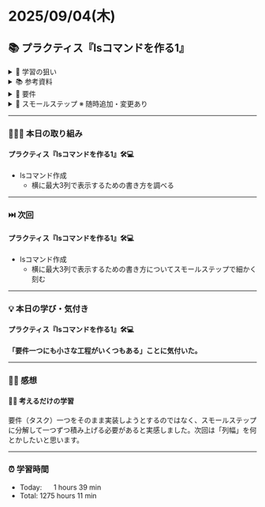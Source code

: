 # 2025/09/04(木)
## 📚 プラクティス『lsコマンドを作る1』

<details><summary>🎯 学習の狙い</summary>

- 標準出力について学ぶ
- 標準ライブラリの使い方を学ぶ
- Enumeratorには、each以外に便利なメソッドがあることを学ぶ
- RailsじゃないRubyプログラミングを学ぶ
- メソッド分割を学ぶ
- わかりやすい変数名メソッド名を学ぶ
- 大きな問題を分割する力を学ぶ
</details>

<details><summary>📚 参考資料</summary>

<details><summary>参考</summary>

  - [x] [lsコマンドを作る](https://bootcamp.fjord.jp/pages/380)
</details>
 

<details><summary>学習の狙い</summary>

  - [x] [【lsコマンド】大きな問題を小さく分解してから取り組む](https://bootcamp.fjord.jp/pages/279)
</details>

<details><summary>ヒント</summary>

  - [x] [lsコマンドの使い方と覚えたい15のオプション【Linuxコマンド集】](https://eng-entrance.com/linux_command_ls)
  - [x] [library optparse (Ruby 2.6.0)](https://docs.ruby-lang.org/ja/latest/library/optparse.html)
  - [x] [コマンドライン引数によるオプションに対応する (optparse) | まくまくRubyノート](https://maku77.github.io/ruby/io/optparse.html)
  - [x] [コマンドライン引数・オプションの処理](https://bootcamp.fjord.jp/pages/251)
  - [x] [binding.irb](https://docs.ruby-lang.org/ja/latest/method/Kernel/m/binding.html)
  - [x] [Fileクラス](https://docs.ruby-lang.org/ja/latest/class/File.html)
  - [x] [lsコマンドで表示されるファイルのモード(drwxr-xr-x) 〜RubyのFile::Stat#modeとは〜](https://zenn.dev/universato/articles/20201202-z-mode)
</details>

<details><summary>良いプログラムを書くための方法</summary>

  - [x] [プログラミング初心者は変数名やメソッド名を略さない方がいいよ、という話 - give IT a try](https://blog.jnito.com/entry/2020/10/20/092724)
  - [x] [\[RubyTips\] ハッシュテーブルによる分岐数削減](https://docs.komagata.org/5691)
  - [x] [プログラムを書くときの考え方](https://bootcamp.fjord.jp/pages/147)
  - [x] [rubyでコマンドを作る](https://bootcamp.fjord.jp/pages/250)
  - [x] [RubyTips - komagataのブログ](https://docs.komagata.org/tags/rubytips/)
  - [x] [Rubyスクリプトにもmainメソッドを定義するといいかも、という話 - Qiita](https://qiita.com/jnchito/items/4b4cae54170cc2f4377e)
  - [x] [初心者がRailsプロジェクトへの初PRする前に見るチェックリスト - komagataのブログ](https://docs.komagata.org/5676)
  - [x] [プログラミングでよく使う英単語のまとめ【随時更新】 - Qiita](https://qiita.com/Ted-HM/items/7dde25dcffae4cdc7923)
  - [x] [代表的なデータ構造](https://bootcamp.fjord.jp/pages/148)
  - [x] [配列の二人三脚を避ける](https://bootcamp.fjord.jp/pages/388)
  - [x] [参考：lsコマンドの列幅が人によって異なるのはなぜ？ | FBC
](https://bootcamp.fjord.jp/questions/707)
</details>

 <details><summary>終了条件の確認</summary>

- [x] [終了条件 - lsコマンドを作る](https://bootcamp.fjord.jp/pages/ls-command#requirements)
</details>
</details>

<details><summary>📌 要件</summary>

- [ ] オプション（`-a`や`-r`など）を付けず、且つ引数（フォルダのパス）も指定せずに実行する
- [ ] そのまま実行すると、今いるフォルダ（カレントディレクトリ）の中身を表示する
- [ ] `gem`は使わずに Ruby の標準ライブラリだけで作ること
- [ ] 完成したコードは GitHub の Pull Request として提出すること
- [ ] `rubocop-fjord`でデバッグを実行し、全てパスさせること
- [ ] 2つ以上のメソッドを自分で定義すること
- [ ] 表示は横に最大3列になるようにレイアウトすること
  - 3, 6, 9, 12のように3の倍数の件数だけでなく、最後の列に空欄ができるケースの結果も載せる
  - 「3列から5列に仕様変更してください」または「3列から100列に変えてください」とあとから言われても必要最小限の変更で対応できるようなロジックにしておくこと

</details>

<details><summary>🐾 スモールステップ ※ 随時追加・変更あり</summary>

- [x] ディレクトリやファイルの一覧を取得
- [x] ディレクトリやファイルをアルファベット順で出力
- [x] `.`から始まる隠しファイルを表示させない
- [ ] 横に最大3列で表示する（ただし、後で列数を変更できるよう柔軟にする）
  - [ ] 列幅をなんとかする
- [ ] 件数が列数で割り切れない場合も対応（最後の行に空欄が出るケース）
- [ ] コードの書き方をスッキリさせる（リファクタリング）
</details>


---


### 🧑🏻‍💻 本日の取り組み
#### プラクティス『lsコマンドを作る1』🛠️💻
- lsコマンド作成
  - 横に最大3列で表示するための書き方を調べる


---


### ⏭️ 次回
#### プラクティス『lsコマンドを作る1』🛠️💻
- lsコマンド作成
  - 横に最大3列で表示するための書き方についてスモールステップで細かく刻む


---


### 💡 本日の学び・気付き
#### プラクティス『lsコマンドを作る1』🛠️💻
**「要件一つにも小さな工程がいくつもある」ことに気付いた。**


---


### ✍🏻 感想
#### 🤔💭 考えるだけの学習
要件（タスク）一つをそのまま実装しようとするのではなく、スモールステップに分解して一つずつ積み上げる必要があると実感しました。次回は「列幅」を何とかしたいと思います。


---


### ⏰ 学習時間
- Today:&nbsp;&nbsp;&nbsp;&nbsp;&nbsp; 1 hours 39 min
- Total: 1275 hours 11 min
